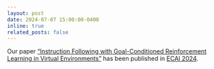 ```yaml
---
layout: post
date: 2024-07-07 15:00:00-0400
inline: true
related_posts: false
---
```


Our paper <a href='https://arxiv.org/abs/2407.09287'>“Instruction Following with Goal-Conditioned Reinforcement Learning in Virtual Environments”</a> has been published in <a href='https://www.ecai2024.eu'>ECAI 2024</a>.
